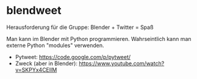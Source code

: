 blendweet
=========

Herausforderung für die Gruppe: Blender + Twitter = Spaß

Man kann im Blender mit Python programmieren. Wahrseintlich kann man externe Python "modules" verwenden.

- Pytweet: https://code.google.com/p/pytweet/
- Zweck (aber in Blender): https://www.youtube.com/watch?v=SKPYx4CEIlM

